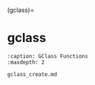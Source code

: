 (gclass)=
# **gclass**


```{toctree}
:caption: GClass Functions
:maxdepth: 2

gclass_create.md

```
